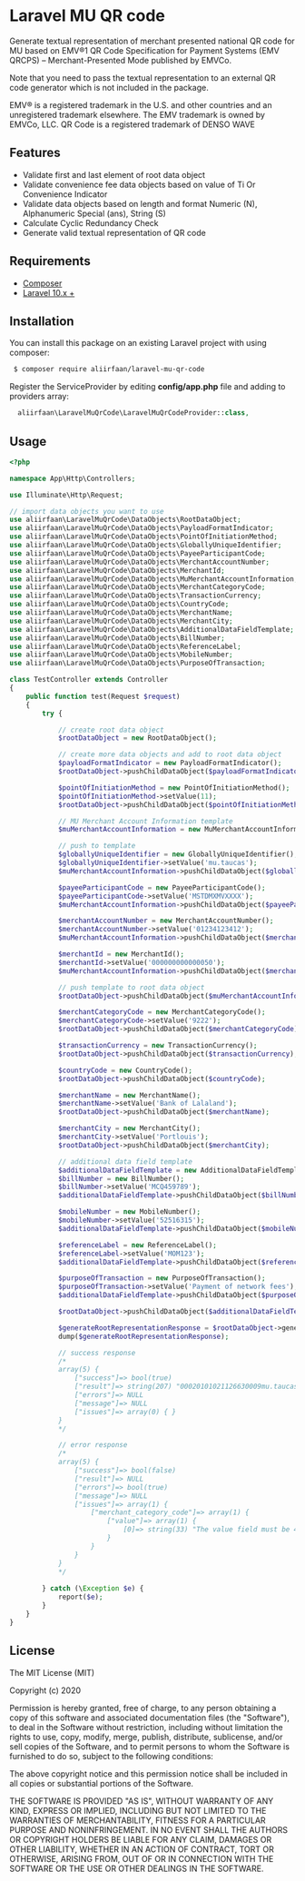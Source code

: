 # Laravel MU QR code

Generate textual representation of merchant presented national QR code for MU based on EMV®1 QR Code Specification for Payment Systems (EMV QRCPS) – Merchant-Presented Mode published by EMVCo.

Note that you need to pass the textual representation to an external QR code generator which is not included in the package.

EMV® is a registered trademark in the U.S. and other countries and an unregistered trademark elsewhere. The EMV trademark is owned by EMVCo, LLC.
QR Code is a registered trademark of DENSO WAVE

## Features
* Validate first and last element of root data object
* Validate convenience fee data objects based on value of Ti Or Convenience Indicator
* Validate data objects based on length and format Numeric (N), Alphanumeric Special (ans), String (S)
* Calculate Cyclic Redundancy Check
* Generate valid textual representation of QR code

## Requirements

* [Composer](https://getcomposer.org/)
* [Laravel 10.x +](http://laravel.com/)

## Installation

You can install this package on an existing Laravel project with using composer:

```bash
 $ composer require aliirfaan/laravel-mu-qr-code
```

Register the ServiceProvider by editing **config/app.php** file and adding to providers array:

```php
  aliirfaan\LaravelMuQrCode\LaravelMuQrCodeProvider::class,
```
## Usage

```php
<?php

namespace App\Http\Controllers;

use Illuminate\Http\Request;

// import data objects you want to use
use aliirfaan\LaravelMuQrCode\DataObjects\RootDataObject;
use aliirfaan\LaravelMuQrCode\DataObjects\PayloadFormatIndicator;
use aliirfaan\LaravelMuQrCode\DataObjects\PointOfInitiationMethod;
use aliirfaan\LaravelMuQrCode\DataObjects\GloballyUniqueIdentifier;
use aliirfaan\LaravelMuQrCode\DataObjects\PayeeParticipantCode;
use aliirfaan\LaravelMuQrCode\DataObjects\MerchantAccountNumber;
use aliirfaan\LaravelMuQrCode\DataObjects\MerchantId;
use aliirfaan\LaravelMuQrCode\DataObjects\MuMerchantAccountInformation;
use aliirfaan\LaravelMuQrCode\DataObjects\MerchantCategoryCode;
use aliirfaan\LaravelMuQrCode\DataObjects\TransactionCurrency;
use aliirfaan\LaravelMuQrCode\DataObjects\CountryCode;
use aliirfaan\LaravelMuQrCode\DataObjects\MerchantName;
use aliirfaan\LaravelMuQrCode\DataObjects\MerchantCity;
use aliirfaan\LaravelMuQrCode\DataObjects\AdditionalDataFieldTemplate;
use aliirfaan\LaravelMuQrCode\DataObjects\BillNumber;
use aliirfaan\LaravelMuQrCode\DataObjects\ReferenceLabel;
use aliirfaan\LaravelMuQrCode\DataObjects\MobileNumber;
use aliirfaan\LaravelMuQrCode\DataObjects\PurposeOfTransaction;

class TestController extends Controller
{
    public function test(Request $request)
    {
        try {

            // create root data object
            $rootDataObject = new RootDataObject();

            // create more data objects and add to root data object
            $payloadFormatIndicator = new PayloadFormatIndicator();
            $rootDataObject->pushChildDataObject($payloadFormatIndicator);

            $pointOfInitiationMethod = new PointOfInitiationMethod();
            $pointOfInitiationMethod->setValue(11);
            $rootDataObject->pushChildDataObject($pointOfInitiationMethod);

            // MU Merchant Account Information template
            $muMerchantAccountInformation = new MuMerchantAccountInformation();

            // push to template
            $globallyUniqueIdentifier = new GloballyUniqueIdentifier();
            $globallyUniqueIdentifier->setValue('mu.taucas');
            $muMerchantAccountInformation->pushChildDataObject($globallyUniqueIdentifier);

            $payeeParticipantCode = new PayeeParticipantCode();
            $payeeParticipantCode->setValue('MSTDMXMVXXXX');
            $muMerchantAccountInformation->pushChildDataObject($payeeParticipantCode);

            $merchantAccountNumber = new MerchantAccountNumber();
            $merchantAccountNumber->setValue('01234123412');
            $muMerchantAccountInformation->pushChildDataObject($merchantAccountNumber);

            $merchantId = new MerchantId();
            $merchantId->setValue('000000000000050');
            $muMerchantAccountInformation->pushChildDataObject($merchantId);

            // push template to root data object
            $rootDataObject->pushChildDataObject($muMerchantAccountInformation);

            $merchantCategoryCode = new MerchantCategoryCode();
            $merchantCategoryCode->setValue('9222');
            $rootDataObject->pushChildDataObject($merchantCategoryCode);

            $transactionCurrency = new TransactionCurrency();
            $rootDataObject->pushChildDataObject($transactionCurrency);

            $countryCode = new CountryCode();
            $rootDataObject->pushChildDataObject($countryCode);

            $merchantName = new MerchantName();
            $merchantName->setValue('Bank of Lalaland');
            $rootDataObject->pushChildDataObject($merchantName);

            $merchantCity = new MerchantCity();
            $merchantCity->setValue('Portlouis');
            $rootDataObject->pushChildDataObject($merchantCity);

            // additional data field template
            $additionalDataFieldTemplate = new AdditionalDataFieldTemplate();
            $billNumber = new BillNumber();
            $billNumber->setValue('MCQ459789');
            $additionalDataFieldTemplate->pushChildDataObject($billNumber);

            $mobileNumber = new MobileNumber();
            $mobileNumber->setValue('52516315');
            $additionalDataFieldTemplate->pushChildDataObject($mobileNumber);

            $referenceLabel = new ReferenceLabel();
            $referenceLabel->setValue('MOM123');
            $additionalDataFieldTemplate->pushChildDataObject($referenceLabel);

            $purposeOfTransaction = new PurposeOfTransaction();
            $purposeOfTransaction->setValue('Payment of network fees');
            $additionalDataFieldTemplate->pushChildDataObject($purposeOfTransaction);

            $rootDataObject->pushChildDataObject($additionalDataFieldTemplate);

            $generateRootRepresentationResponse = $rootDataObject->generateRootRepresentation();
            dump($generateRootRepresentationResponse);

            // success response
            /*
            array(5) { 
                ["success"]=> bool(true) 
                ["result"]=> string(207) "00020101021126630009mu.taucas0112MSTDMXMVXXXX02110123412341203150000000000000505204922253034805802MU5916Bank of Lalaland6009Portlouis62620109MCQ4597890208525163150506MOM1230823Payment of network fees630492BC" 
                ["errors"]=> NULL 
                ["message"]=> NULL 
                ["issues"]=> array(0) { } 
            } 
            */

            // error response
            /*
            array(5) { 
                ["success"]=> bool(false) 
                ["result"]=> NULL 
                ["errors"]=> bool(true) 
                ["message"]=> NULL 
                ["issues"]=> array(1) { 
                    ["merchant_category_code"]=> array(1) { 
                        ["value"]=> array(1) { 
                            [0]=> string(33) "The value field must be 4 digits." 
                        } 
                    } 
                } 
            } 
            */
            
        } catch (\Exception $e) {
            report($e);
        }
    }
}
```

## License

The MIT License (MIT)

Copyright (c) 2020

Permission is hereby granted, free of charge, to any person obtaining a copy
of this software and associated documentation files (the "Software"), to deal
in the Software without restriction, including without limitation the rights
to use, copy, modify, merge, publish, distribute, sublicense, and/or sell
copies of the Software, and to permit persons to whom the Software is
furnished to do so, subject to the following conditions:

The above copyright notice and this permission notice shall be included in all
copies or substantial portions of the Software.

THE SOFTWARE IS PROVIDED "AS IS", WITHOUT WARRANTY OF ANY KIND, EXPRESS OR
IMPLIED, INCLUDING BUT NOT LIMITED TO THE WARRANTIES OF MERCHANTABILITY,
FITNESS FOR A PARTICULAR PURPOSE AND NONINFRINGEMENT. IN NO EVENT SHALL THE
AUTHORS OR COPYRIGHT HOLDERS BE LIABLE FOR ANY CLAIM, DAMAGES OR OTHER
LIABILITY, WHETHER IN AN ACTION OF CONTRACT, TORT OR OTHERWISE, ARISING FROM,
OUT OF OR IN CONNECTION WITH THE SOFTWARE OR THE USE OR OTHER DEALINGS IN THE
SOFTWARE.